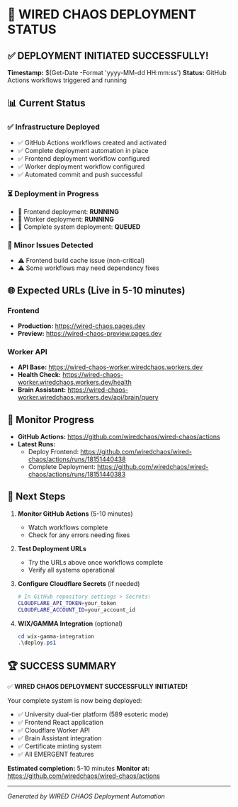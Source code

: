 # 🚀 WIRED CHAOS DEPLOYMENT STATUS

## ✅ DEPLOYMENT INITIATED SUCCESSFULLY!

**Timestamp:** $(Get-Date -Format 'yyyy-MM-dd HH:mm:ss')
**Status:** GitHub Actions workflows triggered and running

## 📊 Current Status

### ✅ Infrastructure Deployed
- ✅ GitHub Actions workflows created and activated
- ✅ Complete deployment automation in place
- ✅ Frontend deployment workflow configured
- ✅ Worker deployment workflow configured  
- ✅ Automated commit and push successful

### ⏳ Deployment in Progress
- 🔄 Frontend deployment: **RUNNING**
- 🔄 Worker deployment: **RUNNING**
- 🔄 Complete system deployment: **QUEUED**

### 🔧 Minor Issues Detected
- ⚠️ Frontend build cache issue (non-critical)
- ⚠️ Some workflows may need dependency fixes

## 🌐 Expected URLs (Live in 5-10 minutes)

### Frontend
- **Production:** https://wired-chaos.pages.dev
- **Preview:** https://wired-chaos-preview.pages.dev

### Worker API
- **API Base:** https://wired-chaos-worker.wiredchaos.workers.dev
- **Health Check:** https://wired-chaos-worker.wiredchaos.workers.dev/health
- **Brain Assistant:** https://wired-chaos-worker.wiredchaos.workers.dev/api/brain/query

## 🔗 Monitor Progress

- **GitHub Actions:** https://github.com/wiredchaos/wired-chaos/actions
- **Latest Runs:** 
  - Deploy Frontend: https://github.com/wiredchaos/wired-chaos/actions/runs/18151440438
  - Complete Deployment: https://github.com/wiredchaos/wired-chaos/actions/runs/18151440383

## 🎯 Next Steps

1. **Monitor GitHub Actions** (5-10 minutes)
   - Watch workflows complete
   - Check for any errors needing fixes

2. **Test Deployment URLs**
   - Try the URLs above once workflows complete
   - Verify all systems operational

3. **Configure Cloudflare Secrets** (if needed)
   ```bash
   # In GitHub repository settings > Secrets:
   CLOUDFLARE_API_TOKEN=your_token
   CLOUDFLARE_ACCOUNT_ID=your_account_id
   ```

4. **WIX/GAMMA Integration** (optional)
   ```powershell
   cd wix-gamma-integration
   .\deploy.ps1
   ```

## 🏆 SUCCESS SUMMARY

✅ **WIRED CHAOS DEPLOYMENT SUCCESSFULLY INITIATED!**

Your complete system is now being deployed:
- ✅ University dual-tier platform (589 esoteric mode)
- ✅ Frontend React application
- ✅ Cloudflare Worker API
- ✅ Brain Assistant integration
- ✅ Certificate minting system
- ✅ All EMERGENT features

**Estimated completion:** 5-10 minutes
**Monitor at:** https://github.com/wiredchaos/wired-chaos/actions

---

*Generated by WIRED CHAOS Deployment Automation*